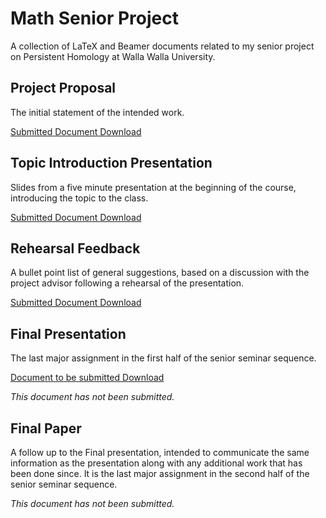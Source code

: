 # Math Senior Project

A collection of LaTeX and Beamer documents related to my senior project on Persistent Homology at Walla Walla University.

## Project Proposal

The initial statement of the intended work.

[Submitted Document Download](https://github.com/stephenermshar/math-senior-project/releases/download/preliminaries/proposal-main.pdf)

## Topic Introduction Presentation

Slides from a five minute presentation at the beginning of the course, introducing the topic to the class.

[Submitted Document Download](https://github.com/stephenermshar/math-senior-project/releases/download/preliminaries/small-beamer-main.pdf)

## Rehearsal Feedback

A bullet point list of general suggestions, based on a discussion with the project 
advisor following a rehearsal of the presentation.

[Submitted Document Download](https://github.com/stephenermshar/math-senior-project/releases/download/preliminaries/rehearsal-main.pdf)

## Final Presentation

The last major assignment in the first half of the senior seminar sequence.

[Document to be submitted Download](https://github.com/stephenermshar/math-senior-project/releases/download/beamer-final-draft-1/final-beamer-main.pdf)

_This document has not been submitted._

## Final Paper

A follow up to the Final presentation, intended to communicate the same information
as the presentation along with any additional work that has been done since. It is 
the last major assignment in the second half of the senior seminar sequence.

_This document has not been submitted._
